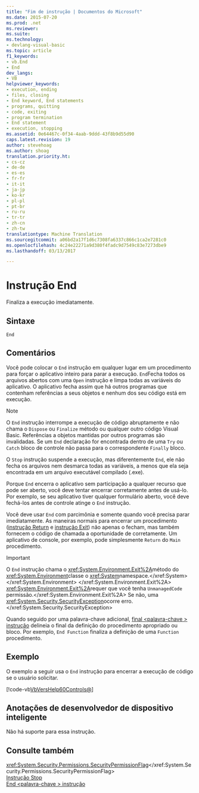 ```yaml
---
title: "Fim de instrução | Documentos do Microsoft"
ms.date: 2015-07-20
ms.prod: .net
ms.reviewer: 
ms.suite: 
ms.technology:
- devlang-visual-basic
ms.topic: article
f1_keywords:
- vb.End
- End
dev_langs:
- VB
helpviewer_keywords:
- execution, ending
- files, closing
- End keyword, End statements
- programs, quitting
- code, exiting
- program termination
- End statement
- execution, stopping
ms.assetid: 0e64467c-0f34-4aab-9ddd-43f8b9d55d90
caps.latest.revision: 19
author: stevehoag
ms.author: shoag
translation.priority.ht:
- cs-cz
- de-de
- es-es
- fr-fr
- it-it
- ja-jp
- ko-kr
- pl-pl
- pt-br
- ru-ru
- tr-tr
- zh-cn
- zh-tw
translationtype: Machine Translation
ms.sourcegitcommit: a06bd2a17f1d6c7308fa6337c866c1ca2e7281c0
ms.openlocfilehash: 4c24e22271a9d380f4fadc9d7549c83e7273dbe9
ms.lasthandoff: 03/13/2017

---
```

# <a name="end-statement"></a>Instrução End
Finaliza a execução imediatamente.  
  
## <a name="syntax"></a>Sintaxe  
  
```  
End  
```  
  
## <a name="remarks"></a>Comentários  
 Você pode colocar o `End` instrução em qualquer lugar em um procedimento para forçar o aplicativo inteiro para parar a execução. `End`Fecha todos os arquivos abertos com uma `Open` instrução e limpa todas as variáveis do aplicativo. O aplicativo fecha assim que há outros programas que contenham referências a seus objetos e nenhum dos seu código está em execução.  
  
> [!NOTE]
>  O `End` instrução interrompe a execução de código abruptamente e não chama o `Dispose` ou `Finalize` método ou qualquer outro código Visual Basic. Referências a objetos mantidas por outros programas são invalidadas. Se um `End` declaração for encontrada dentro de uma `Try` ou `Catch` bloco de controle não passa para o correspondente `Finally` bloco.  
  
 O `Stop` instrução suspende a execução, mas diferentemente `End`, ele não fecha os arquivos nem desmarca todas as variáveis, a menos que ela seja encontrada em um arquivo executável compilado (.exe).  
  
 Porque `End` encerra o aplicativo sem participação a qualquer recurso que pode ser aberto, você deve tentar encerrar corretamente antes de usá-lo. Por exemplo, se seu aplicativo tiver qualquer formulário aberto, você deve fechá-los antes de controle atinge o `End` instrução.  
  
 Você deve usar `End` com parcimônia e somente quando você precisa parar imediatamente. As maneiras normais para encerrar um procedimento ([instrução Return](../../../visual-basic/language-reference/statements/return-statement.md) e [instrução Exit](../../../visual-basic/language-reference/statements/exit-statement.md)) não apenas o fecham, mas também fornecem o código de chamada a oportunidade de corretamente. Um aplicativo de console, por exemplo, pode simplesmente `Return` do `Main` procedimento.  
  
> [!IMPORTANT]
>  O `End` instrução chama o <xref:System.Environment.Exit%2A>método do <xref:System.Environment>classe o <xref:System>namespace.</xref:System> </xref:System.Environment> </xref:System.Environment.Exit%2A> <xref:System.Environment.Exit%2A>requer que você tenha `UnmanagedCode` permissão.</xref:System.Environment.Exit%2A> Se não, uma <xref:System.Security.SecurityException>ocorre erro.</xref:System.Security.SecurityException>  
  
 Quando seguido por uma palavra-chave adicional, [final \<palavra-chave > instrução](../../../visual-basic/language-reference/statements/end-keyword-statement.md) delineia o final da definição do procedimento apropriado ou bloco. Por exemplo, `End Function` finaliza a definição de uma `Function` procedimento.  
  
## <a name="example"></a>Exemplo  
 O exemplo a seguir usa o `End` instrução para encerrar a execução de código se o usuário solicitar.  
  
 [!code-vb[VbVersHelp60Controls&#64;](../../../visual-basic/language-reference/statements/codesnippet/VisualBasic/end-statement_1.vb)]  
  
## <a name="smart-device-developer-notes"></a>Anotações de desenvolvedor de dispositivo inteligente  
 Não há suporte para essa instrução.  
  
## <a name="see-also"></a>Consulte também  
 <xref:System.Security.Permissions.SecurityPermissionFlag></xref:System.Security.Permissions.SecurityPermissionFlag>   
 [Instrução Stop](../../../visual-basic/language-reference/statements/stop-statement.md)   
 [End \<palavra-chave > instrução](../../../visual-basic/language-reference/statements/end-keyword-statement.md)
